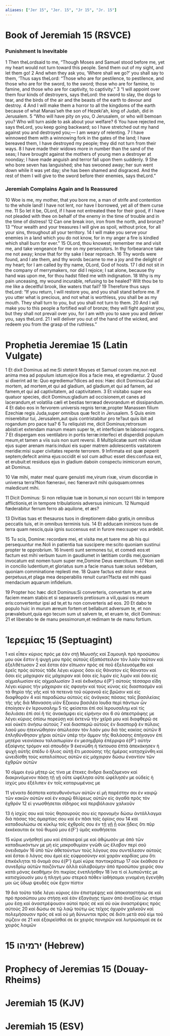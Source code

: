 ```yaml
---
aliases: ["Jer 15", "Jer. 15", "Jr 15", "Jr. 15"]
---
```



# Book of Jeremiah 15 (RSVCE)

### Punishment Is Inevitable
1 Then theLordsaid to me, “Though Moses and Samuel stood before me, yet my heart would not turn toward this people. Send them out of my sight, and let them go!
2 And when they ask you, ‘Where shall we go?’ you shall say to them, ‘Thus says theLord: “Those who are for pestilence, to pestilence, and those who are for the sword, to the sword; those who are for famine, to famine, and those who are for captivity, to captivity.”
3 “I will appoint over them four kinds of destroyers, says theLord: the sword to slay, the dogs to tear, and the birds of the air and the beasts of the earth to devour and destroy.
4 And I will make them a horror to all the kingdoms of the earth because of what Manasʹseh the son of Hezekiʹah, king of Judah, did in Jerusalem.
5 “Who will have pity on you, O Jerusalem, or who will bemoan you? Who will turn aside to ask about your welfare?
6 You have rejected me, says theLord, you keep going backward; so I have stretched out my hand against you and destroyed you;— I am weary of relenting.
7 I have winnowed them with a winnowing fork in the gates of the land; I have bereaved them, I have destroyed my people; they did not turn from their ways.
8 I have made their widows more in number than the sand of the seas; I have brought against the mothers of young men a destroyer at noonday; I have made anguish and terror fall upon them suddenly.
9 She who bore seven has languished; she has swooned away; her sun went down while it was yet day; she has been shamed and disgraced. And the rest of them I will give to the sword before their enemies, says theLord.”
### Jeremiah Complains Again and Is Reassured
10 Woe is me, my mother, that you bore me, a man of strife and contention to the whole land! I have not lent, nor have I borrowed, yet all of them curse me.
11 So let it be, OLord, if I have not entreated thee for their good, if I have not pleaded with thee on behalf of the enemy in the time of trouble and in the time of distress!
12 Can one break iron, iron from the north, and bronze?
13 “Your wealth and your treasures I will give as spoil, without price, for all your sins, throughout all your territory.
14 I will make you serve your enemies in a land which you do not know, for in my anger a fire is kindled which shall burn for ever.”
15 OLord, thou knowest; remember me and visit me, and take vengeance for me on my persecutors. In thy forbearance take me not away; know that for thy sake I bear reproach.
16 Thy words were found, and I ate them, and thy words became to me a joy and the delight of my heart; for I am called by thy name, OLord, God of hosts.
17 I did not sit in the company of merrymakers, nor did I rejoice; I sat alone, because thy hand was upon me, for thou hadst filled me with indignation.
18 Why is my pain unceasing, my wound incurable, refusing to be healed? Wilt thou be to me like a deceitful brook, like waters that fail?
19 Therefore thus says theLord: “If you return, I will restore you, and you shall stand before me. If you utter what is precious, and not what is worthless, you shall be as my mouth. They shall turn to you, but you shall not turn to them.
20 And I will make you to this people a fortified wall of bronze; they will fight against you, but they shall not prevail over you, for I am with you to save you and deliver you, says theLord.
21 I will deliver you out of the hand of the wicked, and redeem you from the grasp of the ruthless.”


# Prophetia Jeremiae 15 (Latin Vulgate)

1 Et dixit Dominus ad me:Si steterit Moyses et Samuel coram me,non est anima mea ad populum istum:ejice illos a facie mea, et egrediantur.
2 Quod si dixerint ad te: Quo egrediemur?dices ad eos: Hæc dicit Dominus:Qui ad mortem, ad mortem,et qui ad gladium, ad gladium,et qui ad famem, ad famem,et qui ad captivitatem, ad captivitatem.
3 Et visitabo super eos quatuor species, dicit Dominus:gladium ad occisionem,et canes ad lacerandum,et volatilia cæli et bestias terræad devorandum et dissipandum.
4 Et dabo eos in fervorem universis regnis terræ,propter Manassen filium Ezechiæ regis Juda,super omnibus quæ fecit in Jerusalem.
5 Quis enim miserebitur tui, Jerusalem,aut quis contristabitur pro te?aut quis ibit ad rogandum pro pace tua?
6 Tu reliquisti me, dicit Dominus;retrorsum abiisti:et extendam manum meam super te, et interficiam te:laboravi rogans.
7 Et dispergam eos ventilabro in portis terræ:interfeci et disperdidi populum meum,et tamen a viis suis non sunt reversi.
8 Multiplicatæ sunt mihi viduæ ejus super arenam maris:induxi eis super matrem adolescentis vastatorem meridie:misi super civitates repente terrorem.
9 Infirmata est quæ peperit septem;defecit anima ejus:occidit ei sol cum adhuc esset dies:confusa est, et erubuit:et residuos ejus in gladium daboin conspectu inimicorum eorum, ait Dominus.

10 Væ mihi, mater mea! quare genuisti me,virum rixæ, virum discordiæ in universa terra?Non fœneravi, nec fœneravit mihi quisquam:omnes maledicunt mihi.

11 Dicit Dominus: Si non reliquiæ tuæ in bonum,si non occurri tibi in tempore afflictionis,et in tempore tribulationis adversus inimicum.
12 Numquid fœderabitur ferrum ferro ab aquilone, et æs?

13 Divitias tuas et thesauros tuos in direptionem dabo gratis,in omnibus peccatis tuis, et in omnibus terminis tuis.
14 Et adducam inimicos tuos de terra quam nescis,quia ignis succensus est in furore meo:super vos ardebit.

15 Tu scis, Domine: recordare mei, et visita me,et tuere me ab his qui persequuntur me.Noli in patientia tua suscipere me:scito quoniam sustinui propter te opprobrium.
16 Inventi sunt sermones tui, et comedi eos:et factum est mihi verbum tuum in gaudiumet in lætitiam cordis mei,quoniam invocatum est nomen tuum super me,Domine Deus exercituum.
17 Non sedi in concilio ludentium,et gloriatus sum a facie manus tuæ:solus sedebam, quoniam comminatione replesti me.
18 Quare factus est dolor meus perpetuus,et plaga mea desperabilis renuit curari?facta est mihi quasi mendacium aquarum infidelium.

19 Propter hoc hæc dicit Dominus:Si converteris, convertam te,et ante faciem meam stabis:et si separaveris pretiosum a vili,quasi os meum eris:convertentur ipsi ad te,et tu non converteris ad eos.
20 Et dabo te populo huic in murum æreum fortem:et bellabunt adversum te, et non prævalebunt,quia ego tecum sum ut salvem te, et eruam te, dicit Dominus:
21 et liberabo te de manu pessimorum,et redimam te de manu fortium.


# Ἱερεμίας 15 (Septuagint)

1 καὶ εἶπεν κύριος πρός με ἐὰν στῇ Μωυσῆς καὶ Σαμουηλ πρὸ προσώπου μου οὐκ ἔστιν ἡ ψυχή μου πρὸς αὐτούς ἐξαπόστειλον τὸν λαὸν τοῦτον καὶ ἐξελθέτωσαν
2 καὶ ἔσται ἐὰν εἴπωσιν πρὸς σέ ποῦ ἐξελευσόμεθα καὶ ἐρεῖς πρὸς αὐτούς τάδε λέγει κύριος ὅσοι εἰς θάνατον εἰς θάνατον καὶ ὅσοι εἰς μάχαιραν εἰς μάχαιραν καὶ ὅσοι εἰς λιμόν εἰς λιμόν καὶ ὅσοι εἰς αἰχμαλωσίαν εἰς αἰχμαλωσίαν
3 καὶ ἐκδικήσω ἐ{P'} αὐτοὺς τέσσαρα εἴδη λέγει κύριος τὴν μάχαιραν εἰς σφαγὴν καὶ τοὺς κύνας εἰς διασπασμὸν καὶ τὰ θηρία τῆς γῆς καὶ τὰ πετεινὰ τοῦ οὐρανοῦ εἰς βρῶσιν καὶ εἰς διαφθοράν
4 καὶ παραδώσω αὐτοὺς εἰς ἀνάγκας πάσαις ταῖς βασιλείαις τῆς γῆς διὰ Μανασση υἱὸν Εζεκιου βασιλέα Ιουδα περὶ πάντων ὧν ἐποίησεν ἐν Ιερουσαλημ
5 τίς φείσεται ἐπὶ σοί Ιερουσαλημ καὶ τίς δειλιάσει ἐπὶ σοί ἢ τίς ἀνακάμψει εἰς εἰρήνην σοι
6 σὺ ἀπεστράφης με λέγει κύριος ὀπίσω πορεύσῃ καὶ ἐκτενῶ τὴν χεῖρά μου καὶ διαφθερῶ σε καὶ οὐκέτι ἀνήσω αὐτούς
7 καὶ διασπερῶ αὐτοὺς ἐν διασπορᾷ ἐν πύλαις λαοῦ μου ἠτεκνώθησαν ἀπώλεσαν τὸν λαόν μου διὰ τὰς κακίας αὐτῶν
8 ἐπληθύνθησαν χῆραι αὐτῶν ὑπὲρ τὴν ἄμμον τῆς θαλάσσης ἐπήγαγον ἐπὶ μητέρα νεανίσκου ταλαιπωρίαν ἐν μεσημβρίᾳ ἐπέρριψα ἐ{P'} αὐτὴν ἐξαίφνης τρόμον καὶ σπουδήν
9 ἐκενώθη ἡ τίκτουσα ἑπτά ἀπεκάκησεν ἡ ψυχὴ αὐτῆς ἐπέδυ ὁ ἥλιος αὐτῇ ἔτι μεσούσης τῆς ἡμέρας κατῃσχύνθη καὶ ὠνειδίσθη τοὺς καταλοίπους αὐτῶν εἰς μάχαιραν δώσω ἐναντίον τῶν ἐχθρῶν αὐτῶν

10 οἴμμοι ἐγώ μῆτερ ὡς τίνα με ἔτεκες ἄνδρα δικαζόμενον καὶ διακρινόμενον πάσῃ τῇ γῇ οὔτε ὠφέλησα οὔτε ὠφέλησέν με οὐδείς ἡ ἰσχύς μου ἐξέλιπεν ἐν τοῖς καταρωμένοις με

11 γένοιτο δέσποτα κατευθυνόντων αὐτῶν εἰ μὴ παρέστην σοι ἐν καιρῷ τῶν κακῶν αὐτῶν καὶ ἐν καιρῷ θλίψεως αὐτῶν εἰς ἀγαθὰ πρὸς τὸν ἐχθρόν
12 εἰ γνωσθήσεται σίδηρος καὶ περιβόλαιον χαλκοῦν

13 ἡ ἰσχύς σου καὶ τοὺς θησαυρούς σου εἰς προνομὴν δώσω ἀντάλλαγμα διὰ πάσας τὰς ἁμαρτίας σου καὶ ἐν πᾶσι τοῖς ὁρίοις σου
14 καὶ καταδουλώσω σε κύκλῳ τοῖς ἐχθροῖς σου ἐν τῇ γῇ ᾗ οὐκ ᾔδεις ὅτι πῦρ ἐκκέκαυται ἐκ τοῦ θυμοῦ μου ἐ{F'} ὑμᾶς καυθήσεται

15 κύριε μνήσθητί μου καὶ ἐπίσκεψαί με καὶ ἀθῴωσόν με ἀπὸ τῶν καταδιωκόντων με μὴ εἰς μακροθυμίαν γνῶθι ὡς ἔλαβον περὶ σοῦ ὀνειδισμὸν
16 ὑπὸ τῶν ἀθετούντων τοὺς λόγους σου συντέλεσον αὐτούς καὶ ἔσται ὁ λόγος σου ἐμοὶ εἰς εὐφροσύνην καὶ χαρὰν καρδίας μου ὅτι ἐπικέκληται τὸ ὄνομά σου ἐ{P'} ἐμοί κύριε παντοκράτωρ
17 οὐκ ἐκάθισα ἐν συνεδρίῳ αὐτῶν παιζόντων ἀλλὰ εὐλαβούμην ἀπὸ προσώπου χειρός σου κατὰ μόνας ἐκαθήμην ὅτι πικρίας ἐνεπλήσθην
18 ἵνα τί οἱ λυποῦντές με κατισχύουσίν μου ἡ πληγή μου στερεά πόθεν ἰαθήσομαι γινομένη ἐγενήθη μοι ὡς ὕδωρ ψευδὲς οὐκ ἔχον πίστιν

19 διὰ τοῦτο τάδε λέγει κύριος ἐὰν ἐπιστρέψῃς καὶ ἀποκαταστήσω σε καὶ πρὸ προσώπου μου στήσῃ καὶ ἐὰν ἐξαγάγῃς τίμιον ἀπὸ ἀναξίου ὡς στόμα μου ἔσῃ καὶ ἀναστρέψουσιν αὐτοὶ πρὸς σέ καὶ σὺ οὐκ ἀναστρέψεις πρὸς αὐτούς
20 καὶ δώσω σε τῷ λαῷ τούτῳ ὡς τεῖχος ὀχυρὸν χαλκοῦν καὶ πολεμήσουσιν πρὸς σὲ καὶ οὐ μὴ δύνωνται πρὸς σέ διότι μετὰ σοῦ εἰμι τοῦ σῴζειν σε
21 καὶ ἐξαιρεῖσθαί σε ἐκ χειρὸς πονηρῶν καὶ λυτρώσομαί σε ἐκ χειρὸς λοιμῶν


# 15 ירמיהו (Hebrew)


# Prophecy of Jeremias 15 (Douay-Rheims)


# Jeremiah 15 (KJV)


# Jeremiah 15 (ESV)

